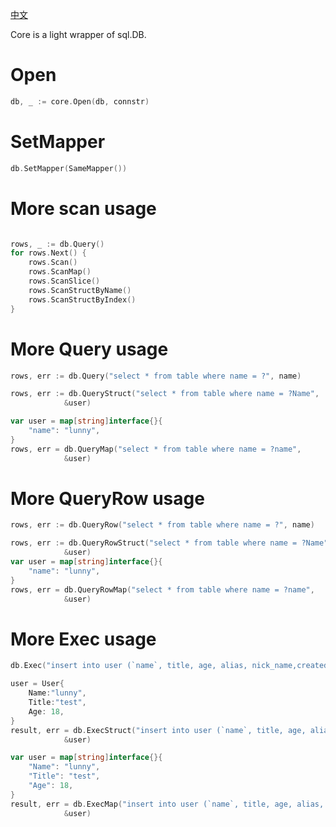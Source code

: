 [中文](https://github.com/go-xorm/xorm/blob/master/README_CN.md)

Core is a light wrapper of sql.DB.

# Open
```Go
db, _ := core.Open(db, connstr)
```

# SetMapper
```Go
db.SetMapper(SameMapper())
```

# More scan usage
```Go

rows, _ := db.Query()
for rows.Next() {
    rows.Scan()
    rows.ScanMap()
    rows.ScanSlice()
    rows.ScanStructByName()
    rows.ScanStructByIndex()
}
```

# More Query usage
```Go
rows, err := db.Query("select * from table where name = ?", name)

rows, err := db.QueryStruct("select * from table where name = ?Name",
            &user)

var user = map[string]interface{}{
    "name": "lunny",
}
rows, err = db.QueryMap("select * from table where name = ?name",
            &user)
```

# More QueryRow usage
```Go
rows, err := db.QueryRow("select * from table where name = ?", name)

rows, err := db.QueryRowStruct("select * from table where name = ?Name",
            &user)
var user = map[string]interface{}{
    "name": "lunny",
}
rows, err = db.QueryRowMap("select * from table where name = ?name",
            &user)
```

# More Exec usage
```Go
db.Exec("insert into user (`name`, title, age, alias, nick_name,created) values (?,?,?,?,?,?)", name, title, age, alias...)

user = User{
    Name:"lunny",
    Title:"test",
    Age: 18,
}
result, err = db.ExecStruct("insert into user (`name`, title, age, alias, nick_name,created) values (?Name,?Title,?Age,?Alias,?NickName,?Created)",
            &user)

var user = map[string]interface{}{
    "Name": "lunny",
    "Title": "test",
    "Age": 18,
}
result, err = db.ExecMap("insert into user (`name`, title, age, alias, nick_name,created) values (?Name,?Title,?Age,?Alias,?NickName,?Created)",
            &user)
```